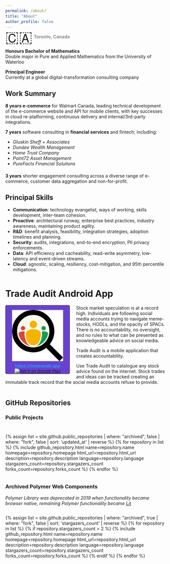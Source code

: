 ```yaml
---
permalink: /about/
title: "About"
author_profile: false
---
```

<div class="img-bg" style="background-image:url('/assets/images/about/bg.jpg');">
  <p style="padding-bottom: 1em;">
    <span style="font-size:36pt;vertical-align: middle;line-height:0;">🇨🇦</span><strong style="
      color: #8e8b82;
      padding-left: 4px;
    ">Toronto, Canada</strong>
  </p>

  <p>
    <strong>Honours Bachelor of Mathematics</strong><br>
    Double major in Pure and Applied Mathematics from the University of Waterloo
  </p>
  
  <p>
    <strong>Principal Engineer</strong><br>
    Currently at a global digital-transformation consulting company
  </p>
  
  <h2 id="work-summary">Work Summary</h2>

  <p>
    <strong>8 years e-commerce</strong> for Walmart Canada, leading technical development of the e-commerce website 
    and API for mobile clients, with key successes in cloud re-platforming, continuous delivery and internal/3rd-party integrations.
  </p>

  <p>
    <strong>7 years</strong> software consulting in <strong>financial services</strong> and fintech; 
    <wbr>including:
  </p> 
  <ul style="padding-bottom:0.5em">
    <li><em>Gluskin Sheff + Associates</em></li>
    <li><em>Dundee Wealth Management</em></li>
    <li><em>Home Trust Company</em></li>
    <li><em>Point72 Asset Management</em></li>
    <li><em>PureFacts Financial Solutions</em></li>
  </ul>

  <p>
    <strong>3 years</strong> shorter engagement consulting across a diverse range of e-commerce, 
    <wbr>customer data aggregation and non-for-profit.
  </p>
</div>

## Principal Skills

- **Communication**: technology evangelist, ways of working, skills development, inter-team cohesion.
- **Proactive**: architectural runway, enterprise best practices, industry awareness, maintaining product agility.
- **R&D**: benefit analysis, feasibility, integration strategies, adoption timelines and planning.
- **Security**: audits, integrations, end-to-end encryption, PII privacy enforcements.
- **Data**: API efficiency and cacheability, read-write asymmetry, low-latency and event-driven streams.
- **Cloud**: agnostic, scaling, resiliency, cost-mitigation, and 95th percentile mitigations.

<div class="html-bg" style="margin-top: 50px;margin-bottom: 30px;">
  <h1>Trade Audit Android App</h1>
  
  <style>
    @media(min-width: 400px) {
      .img-fill {
        float: left;
        margin-right: 20px;
        margin-bottom: 4px;
      }
    }
  </style>
  <div class="html-bg img-fill" style="
    text-align: center;
    border: 1px solid #343434;
    border-radius: 4px;
    margin-bottom: 1em;
    background-color: rgb(104, 66, 207);
    font-size: small;
    background-blend-mode: multiply;
  ">
    <a href="https://tradeaudit.app" target="_blank" style="text-decoration: none;">
     <img src="/assets/images/about/tradeauditapp.png" title="Trade Audit Mobile App" 
      style="
        width: 160px;
        box-shadow: none;
        padding: 14px 20px 4px 20px;
      " alt="Trade Audit"/><br/>
     <span style="font-weight:bold;color:#1da1f2;">https://tradeaudit.app</span>
    </a><br>
    <a href="https://play.google.com/store/apps/details?id=app.tradeaudit" target="_blank"><img alt="Get it on Google Play" style="height:60px;box-shadow:none;" height="60" src="https://play.google.com/intl/en_us/badges/static/images/badges/en_badge_web_generic.png"></a>
  </div>
  <p>
    Stock market speculation is at a record high. Individuals are following social media accounts trying
    to navigate meme-stocks, HODLs, and the opacity of SPACs. There is no accountability, no oversight, and 
    no rules to what can be presented as knowledgeable advice on social media.
  </p>
  <p>
    Trade Audit is a mobile application that creates accountability.
  </p>
  <p>
    Use Trade Audit to catalogue any stock advice found on the internet.  Stock trades and ideas can be tracked 
    creating an immutable track record that the social media accounts refuse to provide.
  </p>
  <div style="height:0;clear:left"></div>
</div>


## GitHub Repositories

### Public Projects

<div style="
  display: flex;
  flex-wrap: wrap;
  -webkit-flex-wrap: wrap;
  list-style: none;
  padding-inline-start: 0px;
  padding-top: 0.75em;
">

{% assign list = site.github.public_repositories | where: "archived", false | where: "fork", false | sort: 'updated_at' | reverse %}
{% for repository in list %}
{%
include github_repository.html
name=repository.name
homepage=repository.homepage
html_url=repository.html_url
description=repository.description
language=repository.language
stargazers_count=repository.stargazers_count
forks_count=repository.forks_count
%}
{% endfor %}

</div>

### Archived Polymer Web Components
*Polymer Library was deprecated in 2019 when functionality became browser native, <wbr>remaining Polymer functionality became [Lit](https://lit.dev/)*

<div style="display:flex;flex-wrap:wrap;-webkit-flex-wrap:wrap;list-style:none;padding-inline-start:0px;">

{% assign list = site.github.public_repositories | where: "archived", true | where: "fork", false | sort: 'stargazers_count' | reverse %}
{% for repository in list %}
{% if repository.stargazers_count > 2 %}
{%
  include github_repository.html
  name=repository.name
  homepage=repository.homepage
  html_url=repository.html_url
  description=repository.description
  language=repository.language
  stargazers_count=repository.stargazers_count
  forks_count=repository.forks_count
%}
{% endif %}
{% endfor %}
  
</div>
